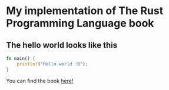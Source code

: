 # My implementation of The Rust Programming Language book
## The hello world looks like this

~~~rust
fn main() {
    println!("Hello world :D");
}
~~~

You can find the book [here!](https://doc.rust-lang.org/book/title-page.html)
